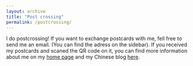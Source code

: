 ```yaml
---
layout: archive
title: "Post crossing"
permalink: /postcrossing/
---
```


I do postcrossing! If you want to exchange postcards with me, fell free to send me an email. (You can find the adress on the sidebar). If you received my postcards and scaned the QR code on it, you can find more information about me on my [home page](/) and my Chinese blog [here](//leoleoasd.me).